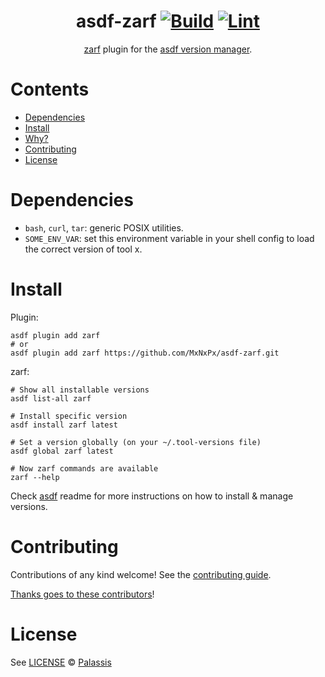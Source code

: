 <div align="center">

# asdf-zarf [![Build](https://github.com/MxNxPx/asdf-zarf/actions/workflows/build.yml/badge.svg)](https://github.com/MxNxPx/asdf-zarf/actions/workflows/build.yml) [![Lint](https://github.com/MxNxPx/asdf-zarf/actions/workflows/lint.yml/badge.svg)](https://github.com/MxNxPx/asdf-zarf/actions/workflows/lint.yml)


[zarf](https://github.com/defenseunicorns/zarf) plugin for the [asdf version manager](https://asdf-vm.com).

</div>

# Contents

- [Dependencies](#dependencies)
- [Install](#install)
- [Why?](#why)
- [Contributing](#contributing)
- [License](#license)

# Dependencies

- `bash`, `curl`, `tar`: generic POSIX utilities.
- `SOME_ENV_VAR`: set this environment variable in your shell config to load the correct version of tool x.

# Install

Plugin:

```shell
asdf plugin add zarf
# or
asdf plugin add zarf https://github.com/MxNxPx/asdf-zarf.git
```

zarf:

```shell
# Show all installable versions
asdf list-all zarf

# Install specific version
asdf install zarf latest

# Set a version globally (on your ~/.tool-versions file)
asdf global zarf latest

# Now zarf commands are available
zarf --help
```

Check [asdf](https://github.com/asdf-vm/asdf) readme for more instructions on how to
install & manage versions.

# Contributing

Contributions of any kind welcome! See the [contributing guide](contributing.md).

[Thanks goes to these contributors](https://github.com/MxNxPx/asdf-zarf/graphs/contributors)!

# License

See [LICENSE](LICENSE) © [Palassis](https://github.com/MxNxPx/)
